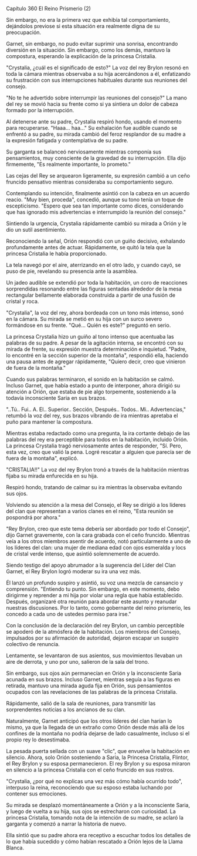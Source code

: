 
Capítulo 360 El Reino Prismerio (2)

Sin embargo, no era la primera vez que exhibía tal comportamiento, dejándolos previose si esta situación era realmente digna de su preocupación.

Garnet, sin embargo, no pudo evitar suprimir una sonrisa, encontrando diversión en la situación. Sin embargo, como los demás, mantuvo la compostura, esperando la explicación de la princesa Cristalia.

"Crystalia, ¿cuál es el significado de esto?" La voz del rey Brylon resonó en toda la cámara mientras observaba a su hija acercándonos a él, enfatizando su frustración con sus interrupciones habituales durante sus reuniones del consejo.

"No te he advertido sobre interrumpir las reuniones del consejo?" La mano del rey se movió hacia su frente como si ya sintiera un dolor de cabeza formado por la interrupción.

Al detenerse ante su padre, Crystalia respiró hondo, usando el momento para recuperarse. "Haaa... haa..." Su exhalación fue audible cuando se enfrentó a su padre, su mirada cambió del feroz resplandor de su madre a la expresión fatigada y contemplativa de su padre.

Su garganta se balanceó nerviosamente mientras componía sus pensamientos, muy consciente de la gravedad de su interrupción. Ella dijo firmemente, "Es realmente importante, lo prometo."

Las cejas del Rey se arquearon ligeramente, su expresión cambió a un ceño fruncido pensativo mientras consideraba su comportamiento seguro.

Contemplando su intención, finalmente asintió con la cabeza en un acuerdo reacio. "Muy bien, proceda", concedió, aunque su tono tenía un toque de escepticismo. "Espero que sea tan importante como dices, considerando que has ignorado mis advertencias e interrumpido la reunión del consejo."

Sintiendo la urgencia, Crystalia rápidamente cambió su mirada a Orión y le dio un sutil asentimiento.

Reconociendo la señal, Orión respondió con un guiño decisivo, exhalando profundamente antes de actuar. Rápidamente, se quitó la tela que la princesa Cristalia le había proporcionado.

La tela navegó por el aire, aterrizando en el otro lado, y cuando cayó, se puso de pie, revelando su presencia ante la asamblea.

Un jadeo audible se extendió por toda la habitación, un coro de reacciones sorprendidas resonando entre las figuras sentadas alrededor de la mesa rectangular bellamente elaborada construida a partir de una fusión de cristal y roca.

"Crystalia", la voz del rey, ahora bordeada con un tono más intenso, sonó en la cámara. Su mirada se metió en su hija con un surco severo formándose en su frente. "Qué... Quién es este?" preguntó en serio.

La princesa Crystalia hizo un guiño al tono intenso que acentuaba las palabras de su padre. A pesar de la agitación interna, se encontró con su mirada de frente, su expresión muestra determinación e inquietud. "Padre, lo encontré en la sección superior de la montaña", respondió ella, haciendo una pausa antes de agregar rápidamente, "Quiero decir, creo que vinieron de fuera de la montaña."

Cuando sus palabras terminaron, el sonido en la habitación se calmó. Incluso Garnet, que había estado a punto de interponer, ahora dirigió su atención a Orión, que estaba de pie algo torpemente, sosteniendo a la todavía inconsciente Saria en sus brazos.

"..Tú.. Fui.. A. El.. Superior.. Sección, Después.. Todos.. Mi.. Advertencias," retumbó la voz del rey, sus brazos vibrando de ira mientras apretaba el puño para mantener la compostura.

Mientras estaba redactado como una pregunta, la ira cortante debajo de las palabras del rey era perceptible para todos en la habitación, incluido Orión. La princesa Crystalia tragó nerviosamente antes de responder, "Sí. Pero, esta vez, creo que valió la pena. Logré rescatar a alguien que parecía ser de fuera de la montaña", explicó.

"CRISTALIA!!" La voz del rey Brylon tronó a través de la habitación mientras fijaba su mirada enfurecida en su hija.

Respiró hondo, tratando de calmar su ira mientras la observaba evitando sus ojos.

Volviendo su atención a la mesa del Consejo, el Rey se dirigió a los líderes del clan que representan a varios clanes en el reino, "Esta reunión se pospondrá por ahora."

"Rey Brylon, creo que este tema debería ser abordado por todo el Consejo", dijo Garnet gravemente, con la cara grabada con el ceño fruncido. Mientras veía a los otros miembros asentir de acuerdo, notó particularmente a uno de los líderes del clan: una mujer de mediana edad con ojos esmeralda y locs de cristal verde intenso, que asintió solemnemente de acuerdo.

Siendo testigo del apoyo abrumador a la sugerencia del Líder del Clan Garnet, el Rey Brylon logró moderar su ira una vez más.

Él lanzó un profundo suspiro y asintió, su voz una mezcla de cansancio y comprensión. "Entiendo tu punto. Sin embargo, en este momento, debo dirigirme y reprender a mi hija por violar una regla que había establecido. Después, organizaré otra reunión para abordar este asunto y reanudar nuestras discusiones. Por lo tanto, como gobernante del reino prismerio, les concedo a cada uno de ustedes permiso para irse."

Con la conclusión de la declaración del rey Brylon, un cambio perceptible se apoderó de la atmósfera de la habitación. Los miembros del Consejo, impulsados por su afirmación de autoridad, dejaron escapar un suspiro colectivo de renuncia.

Lentamente, se levantaron de sus asientos, sus movimientos llevaban un aire de derrota, y uno por uno, salieron de la sala del trono.

Sin embargo, sus ojos aún permanecían en Orión y la inconsciente Saria acunada en sus brazos. Incluso Garnet, mientras seguía a las figuras en retirada, mantuvo una mirada aguda fija en Orión, sus pensamientos ocupados con las revelaciones de las palabras de la princesa Cristalia.

Rápidamente, salió de la sala de reuniones, para transmitir las sorprendentes noticias a los ancianos de su clan.

Naturalmente, Garnet anticipó que los otros líderes del clan harían lo mismo, ya que la llegada de un extraño como Orión desde más allá de los confines de la montaña no podría dejarse de lado casualmente, incluso si el propio rey lo desestimaba.

La pesada puerta sellada con un suave "clic", que envuelve la habitación en silencio. Ahora, solo Orión sosteniendo a Saria, la Princesa Cristalia, Flintor, el Rey Brylon y su esposa permanecieron. El rey Brylon y su esposa miraron en silencio a la princesa Cristalia con el ceño fruncido en sus rostros.

"Crystalia, ¿por qué no explicas una vez más cómo había ocurrido todo", interpuso la reina, reconociendo que su esposo estaba luchando por contener sus emociones.

Su mirada se desplazó momentáneamente a Orión y a la inconsciente Saria, y luego de vuelta a su hija, sus ojos se estrecharon con curiosidad. La princesa Cristalia, tomando nota de la intención de su madre, se aclaró la garganta y comenzó a narrar la historia de nuevo.

Ella sintió que su padre ahora era receptivo a escuchar todos los detalles de lo que había sucedido y cómo habían rescatado a Orión lejos de la Llama Blanca.
